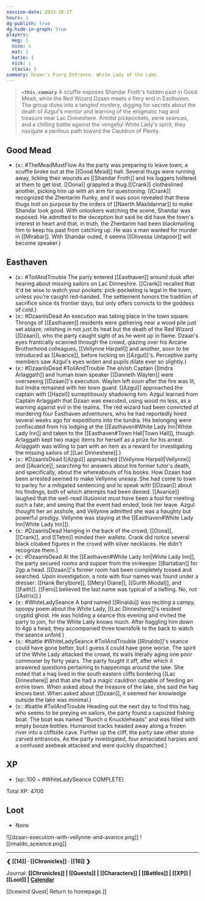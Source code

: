 ```yaml
---
session-date: 2023-10-27
hours: 3
dg-publish: true
dg-hide-in-graph: true
players: 
  meg: 1
  nino: 1
  mat: 1
  katie: 1
  nick: 1
  stasia: 1
summary: Dzaan's Fiery Entrance. White Lady of the Lake.
---
```


> **`=this.summary`**
> A scuffle exposes Shandar Froth's hidden past in Good Mead, while the Red Wizard Dzaan meets a fiery end in Easthaven. The group dives into a tangled mystery, digging for secrets about the death of Azgul's mentor and learning of the enigmatic hag and treasure near Lac Dinneshere. Amidst pickpockets, eerie seances, and a chilling battle against the vengeful White Lady's spirit, they navigate a perilous path toward the Cauldron of Plenty.

## Good Mead
- (x:: #TheMeadMustFlow As the party was preparing to leave town, a scuffle broke out at the [[Good Mead]] hall. Several thugs were running away, licking their wounds as [[Shandar Froth]] and his loggers hollered at them to get lost. [[Oona]] grappled a thug.[[Crank]] clotheslined another, picking him up with an arm for questioning. [[Crank]] recognized the Zhentarim flunky, and it was soon revealed that these thugs lost on purpose by the orders of [[Naerth Maxildannar]] to make Shandar look good. With onlookers watching the scene, Shandar was exposed. He admitted to the deception but said he did have the town's interest in heart and that, in truth, the Zhentarim had been blackmailing him to keep his past from catching up. He was a man wanted for murder in [[Mirabar]]. With Shandar outed, it seems [[Olivessa Untapoor]] will become speaker.)
## Easthaven
- (x:: #ToilAndTrouble The party entered [[Easthaven]] around dusk after hearing about missing sailors on Lac Dinneshire. [[Crank]] recalled that it'd be wise to watch your pockets: pick-pocketing is legal in the town, unless you're caught red-handed. The settlement honors the tradition of sacrifice since its frontier days, but only offers convicts to the goddess of cold.)
- (x:: #DzaanIsDead An execution was taking place in the town square. Throngs of [[Easthaven]] residents were gathering near a wood pile just set ablaze, relishing in not just its heat but the death of the Red Wizard [[Dzaan]], who the party caught sight of as he went up in flame. Dzaan's eyes frantically scanned through the crowd, glazing over his Arcane Brotherhood colleagues, [[Vellynne Harpell]] and another, soon to be introduced as [[Avarice]], before locking on [[Azgul]]'s. Perceptive party members saw Azgul's eyes widen and pupils dilate ever so slightly.)
- (x:: #DzaanIsDead #ToilAndTrouble The elvish Captain [[Imdra Arlaggath]] and human town speaker [[Danneth Waylen]] were overseeing [[Dzaan]]'s execution. Waylen left soon after the fire was lit, but Imdra remained with her town guard. [[Azgul]] approached the captain with [[Hazel]] surreptitiously shadowing him. Azgul learned from Captain Arlaggath that Dzaan was executed, using wood no less, as a warning against evil in the realms. The red wizard had been convicted of murdering four Easthaven adventurers, who he had reportedly hired several weeks ago for expeditions into the tundra. His belonging were confiscated from his lodging at the [[Easthaven#White Lady Inn|White Lady Inn]] and taken to the [[Easthaven#Town Hall|Town Hall]], though Arlaggath kept two magic items for herself as a prize for his arrest. Arlaggath was willing to part with an item as a reward for investigating the missing sailors of [[Lac Dinneshere]].)
- (x:: #DzaanIsDead [[Azgul]] approached [[Vellynne Harpell|Vellynne]] and [[Avarice]], searching for answers about his former tutor's death, and specifically, about the whereabouts of his books. How Dzaan had been arrested seemed to make Vellynne uneasy. She had come to town to parley for a mitigated sentencing and to speak with [[Dzaan]] about his findings, both of which attempts had been denied. [[Avarice]] laughed that the well-read illusionist must have been a fool for meeting such a fate, and seeing that the event had ended, took her leave. Azgul thought her an asshole, and Vellynne admitted she was a haughty but powerful prodigy. Vellynne was staying at the [[Easthaven#White Lady Inn|White Lady Inn]]).
- (x:: #DzaanIsDead Hanging in the back of the crowd, [[Oona]], [[Crank]], and [[Tetro]] minded their wallets. Crank did notice several black cloaked figures in the crowd with silver necklaces. He didn't recognize them.)
- (x:: #DzaanIsDead At the [[Easthaven#White Lady Inn|White Lady Inn]], the party secured rooms and supper from the innkeeper [[Bartaban]] for 2gp a head. [[Dzaan]]'s former room had been completely tossed and searched. Upon investigation, a note with four names was found under a dresser: [[Hank Berylbore]], [[Meryl Diane]], [[Gurth Miodal]], and [[Faith]]. [[Fern]] believed the last name was typical of a tiefling. No, not [[Astrix]].)
- (x:: #WhiteLadySeance A bard named [[Rinaldo]] was reciting a campy, spoopy poem about the White Lady, [[Lac Dinneshere]]'s resident cryptid ghost. He was holding a seance this evening and invited the party to join, for the White Lady knows much. After haggling him down to 4gp a head, they accompanied three townsfolk to the back to watch the seance unfold.)
- (x:: #battle #WhiteLadySeance #ToilAndTrouble [[Rinaldo]]'s seance could have gone better, but I guess it could have gone worse. The spirit of the White Lady attacked the crowd, its wails literally aging one poor commoner by forty years. The party fought it off, after which it answered questions pertaining to happenings around the lake. She noted that a hag lived in the south eastern cliffs bordering [[Lac Dinneshere]] and that she had a magic cauldron capable of feeding an entire town. When asked about the treasure of the lake, she said the hag knows best. When asked about [[Dzaan]], it seemed her knowledge outside the lake was minimal.)
- (x:: #battle #ToilAndTrouble Heading out the next day to find this hag, who seems to be preying on sailors, the party found a capsized fishing boat. The boat was named "Bunch o Knuckleheads" and was filled with empty booze bottles. Humanoid tracks headed away along a frozen river into a cliffside cave. Further up the cliff, the party saw other stone carved entrances. As the party investigated, four emaciated harpies and a confused axebeak attacked and were quickly dispatched.)

## XP
- (xp::100 ~ #WhiteLadySeance COMPLETE)

Total XP: 4700

## Loot
- None


![[dzaan-execution-with-vellynne-and-avarice.png]]
![[rinaldo_sceance.png]]

---
**❮ [[14]] · [[Chronicles]] ·  [[16]] ❯**

Journal: **[[Chronicles]] | [[Quests]] |  [[Characters]] | [[Battles]] | [[XP]] | [[Loot]] | [Calendar](https://app.fantasy-calendar.com/calendars/38f9e3f5098bac1f655a4fb4241f35eb)**

[[Icewind Quest| Return to homepage.]]

